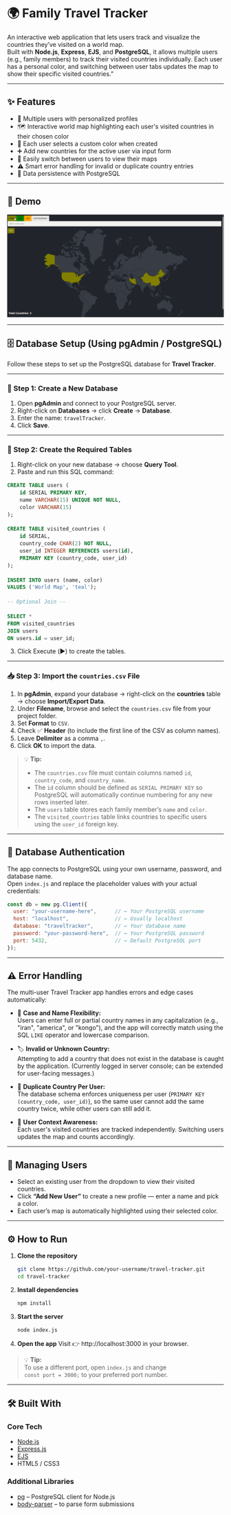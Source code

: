 # 🌍 Family Travel Tracker

An interactive web application that lets users track and visualize the countries they’ve visited on a world map.  
Built with **Node.js**, **Express**, **EJS**, and **PostgreSQL**, it allows multiple users (e.g., family members) to track their visited countries individually. Each user has a personal color, and switching between user tabs updates the map to show their specific visited countries.”

---

## ✨ Features

- 👥 Multiple users with personalized profiles  
- 🗺️ Interactive world map highlighting each user's visited countries in their chosen color  
- 🎨 Each user selects a custom color when created  
- ➕ Add new countries for the active user via input form  
- 🔄 Easily switch between users to view their maps  
- ⚠️ Smart error handling for invalid or duplicate country entries  
- 💾 Data persistence with PostgreSQL  



---

## 📸 Demo

![Travel Tracker Screenshot](./familyTravelTracker.gif)  



---

## 🗄️ Database Setup (Using pgAdmin / PostgreSQL)

Follow these steps to set up the PostgreSQL database for **Travel Tracker**.

---

### 🧩 Step 1: Create a New Database
1. Open **pgAdmin** and connect to your PostgreSQL server.  
2. Right-click on **Databases** → click **Create** → **Database**.  
3. Enter the name: `travelTracker`.  
4. Click **Save**.

---

### 🧱 Step 2: Create the Required Tables

1. Right-click on your new database → choose **Query Tool**.  
2. Paste and run this SQL command:

```sql
CREATE TABLE users (
    id SERIAL PRIMARY KEY,
    name VARCHAR(15) UNIQUE NOT NULL,
    color VARCHAR(15)
);

CREATE TABLE visited_countries (
    id SERIAL,
    country_code CHAR(2) NOT NULL,
    user_id INTEGER REFERENCES users(id),
    PRIMARY KEY (country_code, user_id)
);

INSERT INTO users (name, color)
VALUES ('World Map', 'teal');

-- Optional Join --

SELECT *
FROM visited_countries
JOIN users
ON users.id = user_id;
```
3. Click Execute (▶️) to create the tables.

---


### 📥 Step 3: Import the `countries.csv` File

1. In **pgAdmin**, expand your database → right-click on the **countries** table → choose **Import/Export Data**.  
2. Under **Filename**, browse and select the `countries.csv` file from your project folder.  
3. Set **Format** to `CSV`.  
4. Check ✅ **Header** (to include the first line of the CSV as column names).  
5. Leave **Delimiter** as a comma `,`.  
6. Click **OK** to import the data.

> 💡 **Tip:**  
> - The `countries.csv` file must contain columns named `id`, `country_code`, and `country_name`.  
> - The `id` column should be defined as `SERIAL PRIMARY KEY` so PostgreSQL will automatically continue numbering for any new rows inserted later.
> - The `users` table stores each family member’s `name` and `color`.
> - The `visited_countries` table links countries to specific users using the `user_id` foreign key.

---

## 🔑 Database Authentication

The app connects to PostgreSQL using your own username, password, and database name.  
Open `index.js` and replace the placeholder values with your actual credentials:

```js
const db = new pg.Client({
  user: "your-username-here",      // ← Your PostgreSQL username
  host: "localhost",               // ← Usually localhost
  database: "travelTracker",       // ← Your database name
  password: "your-password-here",  // ← Your PostgreSQL password
  port: 5432,                      // ← Default PostgreSQL port
});
```

---
## ⚠️ Error Handling

The multi-user Travel Tracker app handles errors and edge cases automatically:

- 🔡 **Case and Name Flexibility:**  
  Users can enter full or partial country names in any capitalization (e.g., "iran", "america", or "kongo"), and the app will correctly match using the SQL `LIKE` operator and lowercase comparison.

- 🏷️ **Invalid or Unknown Country:**  
  Attempting to add a country that does not exist in the database is caught by the application. (Currently logged in server console; can be extended for user-facing messages.)

- 🔁 **Duplicate Country Per User:**  
  The database schema enforces uniqueness per user (`PRIMARY KEY (country_code, user_id)`), so the same user cannot add the same country twice, while other users can still add it.

- 👥 **User Context Awareness:**  
  Each user's visited countries are tracked independently. Switching users updates the map and counts accordingly.

---
## 👥 Managing Users

- Select an existing user from the dropdown to view their visited countries.  
- Click **“Add New User”** to create a new profile — enter a name and pick a color.  
- Each user’s map is automatically highlighted using their selected color.

---

## ⚙️ How to Run

1. **Clone the repository**
   ```bash
   git clone https://github.com/your-username/travel-tracker.git
   cd travel-tracker
   ```
2. **Install dependencies**
   ```bash
   npm install

   ```
3. **Start the server**
   ```bash
   node index.js
   ```
4. **Open the app**
   Visit 👉 http://localhost:3000
   in your browser.
> 💡 **Tip:**  
> To use a different port, open `index.js` and change  
> `const port = 3000;` to your preferred port number.

---

## 🛠️ Built With

### Core Tech
- [Node.js](https://nodejs.org/)  
- [Express.js](https://expressjs.com/)  
- [EJS](https://ejs.co/)  
- HTML5 / CSS3  

### Additional Libraries
- [pg](https://www.npmjs.com/package/pg) – PostgreSQL client for Node.js  
- [body-parser](https://www.npmjs.com/package/body-parser) – to parse form submissions


